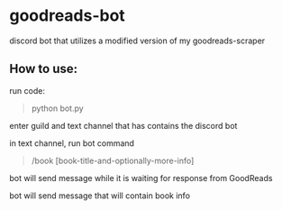 # goodreads-bot

discord bot that utilizes a modified version of my goodreads-scraper

## How to use: 
run code:
> python bot.py

enter guild and text channel that has contains the discord bot 

in text channel, run bot command

> /book [book-title-and-optionally-more-info]

bot will send message while it is waiting for response from GoodReads

bot will send message that will contain book info